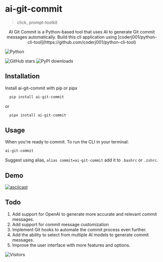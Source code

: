 
# ai-git-commit
> click, prompt-toolkit

<div align="center">
AI Git Commit is a Python-based tool that uses AI to generate Git commit messages automatically. Build this cli application using [coderj001/python-cli-tool](https://github.com/coderj001/python-cli-tool)</div>


![Python](https://img.shields.io/badge/python-3670A0?style=for-the-badge&logo=python&logoColor=ffdd54)

![GitHub stars](https://img.shields.io/github/stars/coderj001/ai-git-commit?style=for-the-badge)
![PyPI downloads](https://img.shields.io/pypi/dm/ai-git-commit?style=for-the-badge)

## Installation

Install ai-git-commit with pip or pipx

```bash
  pip install ai-git-commit
```
or
```bash
  pipx install ai-git-commit
```
## Usage

When you're ready to commit. To run the CLI in your terminal:

```bash
ai-git-commit
```
Suggest using alias, `alias commit=ai-git-commit` add it to `.bashrc` or `.zshrc`.

## Demo

[![asciicast](https://asciinema.org/a/568236.svg)](https://asciinema.org/a/568236)

## Todo

1. Add support for OpenAI to generate more accurate and relevant commit messages.
2. Add support for commit message customization 
3. Implement Git hooks to automate the commit process even further.
4. Add the ability to select from multiple AI models to generate commit messages.
4. Improve the user interface with more features and options.

![Visitors](https://img.shields.io/badge/dynamic/json?color=green&label=Visitors&query=value&url=https://api.countapi.xyz/hit/coderj001/ai-git-commit)
